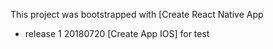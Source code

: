 This project was bootstrapped with [Create React Native App

- release 1 20180720 [Create App IOS] for test

